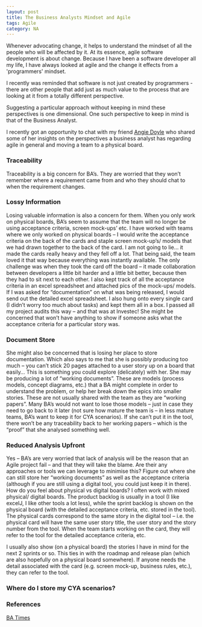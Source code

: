 ```yaml
---  
layout: post  
title: The Business Analysts Mindset and Agile
tags: Agile  
category: NA
---  
```


Whenever advocating change, it helps to understand the mindset of all the people who will be affected by it. At its essence, agile software development is about change. Because I have been a software developer all my life, I have always looked at agile and the change it effects from a 'programmers' mindset.

I recently was reminded that software is not just created by programmers - there are other people that add just as much value to the process that are looking at it from a totally different perspective. 

Suggesting a particular approach without keeping in mind these perspectives is one dimensional. One such perspective to keep in mind is that of the Business Analyst. 

I recently got an opportunity to chat with my friend [Angie Doyle](https://twitter.com/doyle_angie) who shared some of her insights on the perspectives a business analyst has regarding agile in general and moving a team to a physical board. 

### Traceability 

Traceability is a big concern for BA’s. They are worried that they won’t remember where a requirement came from and who they should chat to when the requirement changes.

### Lossy Information  

Losing valuable information is also a concern for them. When you only work on physical boards, BA’s seem to assume that the team will no longer be using acceptance criteria, screen mock-ups’ etc. I have worked with teams where we only worked on physical boards – I would write the acceptance criteria on the back of the cards and staple screen mock-up’s/ models that we had drawn together to the back of the card. I am not going to lie… it made the cards really heavy and they fell off a lot. That being said, the team loved it that way because everything was instantly available. The only challenge was when they took the card off the board – it made collaboration between developers a little bit harder and a little bit better, because then they had to sit next to each other. I also kept track of all the acceptance criteria in an excel spreadsheet and attached pics of the mock-ups/ models. If I was asked for “documentation” on what was being released, I would send out the detailed excel spreadsheet. I also hung onto every single card (I didn’t worry too much about tasks) and kept them all in a box. I passed all my project audits this way – and that was at Investec! She might be concerned that won’t have anything to show if someone asks what the acceptance criteria for a particular story was.

### Document Store

She might also be concerned that is losing her place to store documentation. Which also says to me that she is possibly producing too much – you can’t stick 20 pages attached to a user story up on a board that easily… This is something you could explore (delicately) with her. She may be producing a lot of “working documents”. These are models (process models, concept diagrams, etc.) that a BA might complete in order to understand the problem, or help her break down the epics into smaller stories. These are not usually shared with the team as they are “working papers”. Many BA’s would not want to lose those models – just in case they need to go back to it later (not sure how mature the team is – in less mature teams, BA’s want to keep it for CYA scenarios). If she can’t put it in the tool, there won’t be any traceability back to her working papers – which is the “proof” that she analysed something well.

### Reduced Analysis Upfront  

Yes – BA’s are very worried that lack of analysis will be the reason that an Agile project fail – and that they will take the blame. Are their any approaches or tools we can leverage to minimise this? Figure out where she can still store her “working documents” as well as the acceptance criteria (although if you are still using a digital tool, you could just keep it in there). How do you feel about physical vs digital boards? I often work with mixed physical/ digital boards. The product backlog is usually in a tool (I like excelJ, I like other tools a lot less), while the sprint backlog is shown on the physical board (with the detailed acceptance criteria, etc. stored in the tool). The physical cards correspond to the same story in the digital tool – i.e. the physical card will have the same user story title, the user story and the story number from the tool. When the team starts working on the card, they will refer to the tool for the detailed acceptance criteria, etc.
 
I usually also show (on a physical board) the stories I have in mind for the next 2 sprints or so. This ties in with the roadmap and release plan (which are also hopefully on a physical board somewhere). If anyone needs the detail associated with the card (e.g. screen mock-up, business rules, etc.), they can refer to the tool.
 
### Where do I store my CYA scenarios?

### References

[BA Times](https://www.batimes.com/)  


